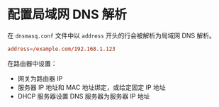 # 配置局域网 DNS 解析

在 `dnsmasq.conf` 文件中以 `address` 开头的行会被解析为局域网 DNS 解析。

```conf
address=/example.com/192.168.1.123
```

在路由器中设置：

- 网关为路由器 IP
- 服务器 IP 地址和 MAC 地址绑定，或给定固定 IP 地址
- DHCP 服务器设置 DNS 服务器为服务器 IP 地址

